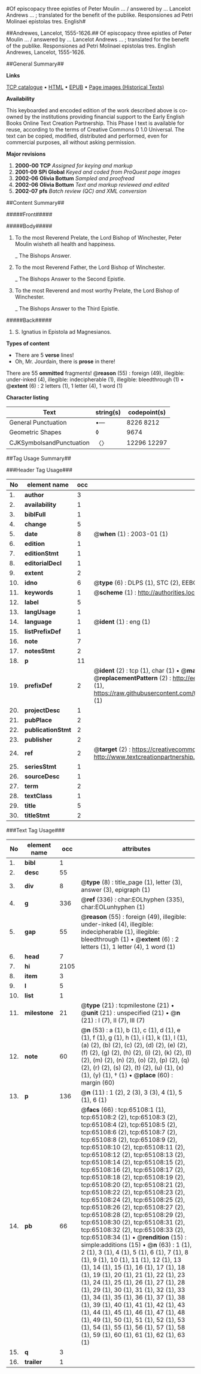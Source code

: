 #Of episcopacy three epistles of Peter Moulin ... / answered by ... Lancelot Andrews ... ; translated for the benefit of the publike. Responsiones ad Petri Molinaei epistolas tres. English#

##Andrewes, Lancelot, 1555-1626.##
Of episcopacy three epistles of Peter Moulin ... / answered by ... Lancelot Andrews ... ; translated for the benefit of the publike.
Responsiones ad Petri Molinaei epistolas tres. English
Andrewes, Lancelot, 1555-1626.

##General Summary##

**Links**

[TCP catalogue](http://www.ota.ox.ac.uk/tcp/)  • 
[HTML](http://tei.it.ox.ac.uk/tcp/Texts-HTML/free/A25/A25400.html)  • 
[EPUB](http://tei.it.ox.ac.uk/tcp/Texts-EPUB/free/A25/A25400.epub) • 
[Page images (Historical Texts)](https://data.historicaltexts.jisc.ac.uk/view?pubId=eebo-12645159e&pageId=eebo-12645159e-65108-1)

**Availability**

This keyboarded and encoded edition of the
	       work described above is co-owned by the institutions
	       providing financial support to the Early English Books
	       Online Text Creation Partnership. This Phase I text is
	       available for reuse, according to the terms of Creative
	       Commons 0 1.0 Universal. The text can be copied,
	       modified, distributed and performed, even for
	       commercial purposes, all without asking permission.

**Major revisions**

1. __2000-00__ __TCP__ *Assigned for keying and markup*
1. __2001-09__ __SPi Global__ *Keyed and coded from ProQuest page images*
1. __2002-06__ __Olivia Bottum__ *Sampled and proofread*
1. __2002-06__ __Olivia Bottum__ *Text and markup reviewed and edited*
1. __2002-07__ __pfs__ *Batch review (QC) and XML conversion*

##Content Summary##

#####Front#####

#####Body#####

1. To the most Reverend Prelate, the Lord Bishop of Winchester, Peter Moulin wisheth all health and happiness.

    _ The Bishops Answer.

1. To the most Reverend Father, the Lord Bishop of Winchester.

    _ The Bishops Answer to the Second Epistle.

1. To the most Reverend and most worthy Prelate, the Lord Bishop of Winchester.

    _ The Bishops Answer to the Third Epistle.

#####Back#####

1. S. Ignatius in Epistola ad Magnesianos.

**Types of content**

  * There are 5 **verse** lines!
  * Oh, Mr. Jourdain, there is **prose** in there!

There are 55 **ommitted** fragments! 
 @__reason__ (55) : foreign (49), illegible: under-inked (4), illegible: indecipherable (1), illegible: bleedthrough (1)  •  @__extent__ (6) : 2 letters (1), 1 letter (4), 1 word (1)

**Character listing**


|Text|string(s)|codepoint(s)|
|---|---|---|
|General Punctuation|•—|8226 8212|
|Geometric Shapes|◊|9674|
|CJKSymbolsandPunctuation|〈〉|12296 12297|

##Tag Usage Summary##

###Header Tag Usage###

|No|element name|occ|attributes|
|---|---|---|---|
|1.|__author__|3||
|2.|__availability__|1||
|3.|__biblFull__|1||
|4.|__change__|5||
|5.|__date__|8| @__when__ (1) : 2003-01 (1)|
|6.|__edition__|1||
|7.|__editionStmt__|1||
|8.|__editorialDecl__|1||
|9.|__extent__|2||
|10.|__idno__|6| @__type__ (6) : DLPS (1), STC (2), EEBO-CITATION (1), OCLC (1), VID (1)|
|11.|__keywords__|1| @__scheme__ (1) : http://authorities.loc.gov/ (1)|
|12.|__label__|5||
|13.|__langUsage__|1||
|14.|__language__|1| @__ident__ (1) : eng (1)|
|15.|__listPrefixDef__|1||
|16.|__note__|7||
|17.|__notesStmt__|2||
|18.|__p__|11||
|19.|__prefixDef__|2| @__ident__ (2) : tcp (1), char (1)  •  @__matchPattern__ (2) : ([0-9\-]+):([0-9IVX]+) (1), (.+) (1)  •  @__replacementPattern__ (2) : http://eebo.chadwyck.com/downloadtiff?vid=$1&page=$2 (1), https://raw.githubusercontent.com/textcreationpartnership/Texts/master/tcpchars.xml#$1 (1)|
|20.|__projectDesc__|1||
|21.|__pubPlace__|2||
|22.|__publicationStmt__|2||
|23.|__publisher__|2||
|24.|__ref__|2| @__target__ (2) : https://creativecommons.org/publicdomain/zero/1.0/ (1), http://www.textcreationpartnership.org/docs/. (1)|
|25.|__seriesStmt__|1||
|26.|__sourceDesc__|1||
|27.|__term__|2||
|28.|__textClass__|1||
|29.|__title__|5||
|30.|__titleStmt__|2||


###Text Tag Usage###

|No|element name|occ|attributes|
|---|---|---|---|
|1.|__bibl__|1||
|2.|__desc__|55||
|3.|__div__|8| @__type__ (8) : title_page (1), letter (3), answer (3), epigraph (1)|
|4.|__g__|336| @__ref__ (336) : char:EOLhyphen (335), char:EOLunhyphen (1)|
|5.|__gap__|55| @__reason__ (55) : foreign (49), illegible: under-inked (4), illegible: indecipherable (1), illegible: bleedthrough (1)  •  @__extent__ (6) : 2 letters (1), 1 letter (4), 1 word (1)|
|6.|__head__|7||
|7.|__hi__|2105||
|8.|__item__|3||
|9.|__l__|5||
|10.|__list__|1||
|11.|__milestone__|21| @__type__ (21) : tcpmilestone (21)  •  @__unit__ (21) : unspecified (21)  •  @__n__ (21) : I (7), II (7), III (7)|
|12.|__note__|60| @__n__ (53) : a (1), b (1), c (1), d (1), e (1), f (1), g (1), h (1), i (1), k (1), l (1), (a) (2), (b) (2), (c) (2), (d) (2), (e) (2), (f) (2), (g) (2), (h) (2), (i) (2), (k) (2), (l) (2), (m) (2), (n) (2), (o) (2), (p) (2), (q) (2), (r) (2), (s) (2), (t) (2), (u) (1), (x) (1), (y) (1), † (1)  •  @__place__ (60) : margin (60)|
|13.|__p__|136| @__n__ (11) : 1 (2), 2 (3), 3 (3), 4 (1), 5 (1), 6 (1)|
|14.|__pb__|66| @__facs__ (66) : tcp:65108:1 (1), tcp:65108:2 (2), tcp:65108:3 (2), tcp:65108:4 (2), tcp:65108:5 (2), tcp:65108:6 (2), tcp:65108:7 (2), tcp:65108:8 (2), tcp:65108:9 (2), tcp:65108:10 (2), tcp:65108:11 (2), tcp:65108:12 (2), tcp:65108:13 (2), tcp:65108:14 (2), tcp:65108:15 (2), tcp:65108:16 (2), tcp:65108:17 (2), tcp:65108:18 (2), tcp:65108:19 (2), tcp:65108:20 (2), tcp:65108:21 (2), tcp:65108:22 (2), tcp:65108:23 (2), tcp:65108:24 (2), tcp:65108:25 (2), tcp:65108:26 (2), tcp:65108:27 (2), tcp:65108:28 (2), tcp:65108:29 (2), tcp:65108:30 (2), tcp:65108:31 (2), tcp:65108:32 (2), tcp:65108:33 (2), tcp:65108:34 (1)  •  @__rendition__ (15) : simple:additions (15)  •  @__n__ (63) : 1 (1), 2 (1), 3 (1), 4 (1), 5 (1), 6 (1), 7 (1), 8 (1), 9 (1), 10 (1), 11 (1), 12 (1), 13 (1), 14 (1), 15 (1), 16 (1), 17 (1), 18 (1), 19 (1), 20 (1), 21 (1), 22 (1), 23 (1), 24 (1), 25 (1), 26 (1), 27 (1), 28 (1), 29 (1), 30 (1), 31 (1), 32 (1), 33 (1), 34 (1), 35 (1), 36 (1), 37 (1), 38 (1), 39 (1), 40 (1), 41 (1), 42 (1), 43 (1), 44 (1), 45 (1), 46 (1), 47 (1), 48 (1), 49 (1), 50 (1), 51 (1), 52 (1), 53 (1), 54 (1), 55 (1), 56 (1), 57 (1), 58 (1), 59 (1), 60 (1), 61 (1), 62 (1), 63 (1)|
|15.|__q__|3||
|16.|__trailer__|1||
